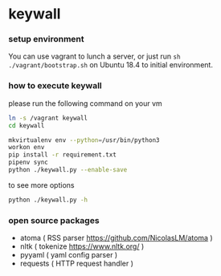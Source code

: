 # keywall

### setup environment
You can use vagrant to lunch a server, or just run
 `sh ./vagrant/bootstrap.sh` on Ubuntu 18.4 to initial environment.
 
### how to execute keywall
please run the following command on your vm 
```bash
ln -s /vagrant keywall
cd keywall

mkvirtualenv env --python=/usr/bin/python3
workon env
pip install -r requirement.txt
pipenv sync
python ./keywall.py --enable-save
```

to see more options
```bash
python ./keywall.py -h
```

### open source packages
- atoma ( RSS parser https://github.com/NicolasLM/atoma )
- nltk ( tokenize https://www.nltk.org/ )
- pyyaml ( yaml config parser )
- requests ( HTTP request handler )
